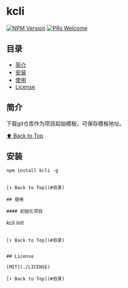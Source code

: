 # kcli

[![NPM Version](https://badge.fury.io/js/%40kk306484328%2Fkcli.svg)](https://www.npmjs.com/package/@kk306484328/kcli)
[![PRs Welcome](https://img.shields.io/badge/PRs-welcome-brightgreen.svg)](https://github.com/Sweet-KK/kcli/pulls)


## 目录

- [简介](#简介)
- [安装](#安装)
- [使用](#使用)
- [License](#license)

## 简介

下载git仓库作为项目起始模板，可保存模板地址。


[⬆ Back to Top](#目录)

## 安装

```
npm install kcli -g
```
```

[⬆ Back to Top](#目录)

## 使用

#### 初始化项目
```
kcli init
```

[⬆ Back to Top](#目录)


## License

[MIT](./LICENSE)

[⬆ Back to Top](#目录)
